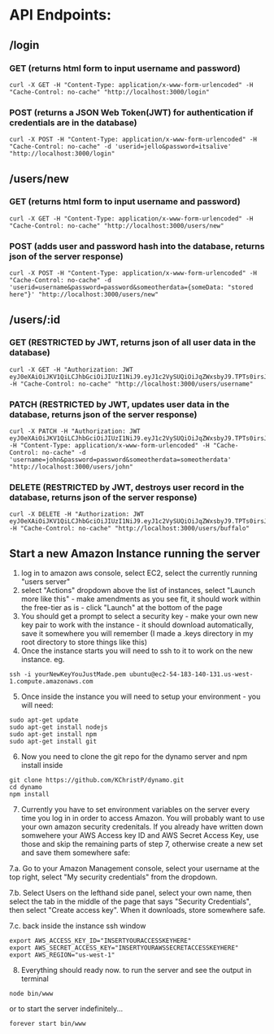 # API Endpoints:

## /login
### GET (returns html form to input username and password)
```
curl -X GET -H "Content-Type: application/x-www-form-urlencoded" -H "Cache-Control: no-cache" "http://localhost:3000/login"
```
### POST (returns a JSON Web Token(JWT) for authentication if credentials are in the database)
```
curl -X POST -H "Content-Type: application/x-www-form-urlencoded" -H "Cache-Control: no-cache" -d 'userid=jello&password=itsalive' "http://localhost:3000/login"
```

## /users/new
### GET (returns html form to input username and password)
```
curl -X GET -H "Content-Type: application/x-www-form-urlencoded" -H "Cache-Control: no-cache" "http://localhost:3000/users/new"
```
### POST (adds user and password hash into the database, returns json of the server response)
```
curl -X POST -H "Content-Type: application/x-www-form-urlencoded" -H "Cache-Control: no-cache" -d 'userid=username&password=password&someotherdata={someData: "stored here"}' "http://localhost:3000/users/new"
```

## /users/:id
### GET (RESTRICTED by JWT, returns json of all user data in the database)
```
curl -X GET -H "Authorization: JWT eyJ0eXAiOiJKV1QiLCJhbGciOiJIUzI1NiJ9.eyJ1c2VySUQiOiJqZWxsbyJ9.TPTs0irsJGFHrI0Of_loMBCxxcAHiNGXBbjOOE369O8" -H "Cache-Control: no-cache" "http://localhost:3000/users/username"
```
### PATCH (RESTRICTED by JWT, updates user data in the database, returns json of the server response)
```
curl -X PATCH -H "Authorization: JWT eyJ0eXAiOiJKV1QiLCJhbGciOiJIUzI1NiJ9.eyJ1c2VySUQiOiJqZWxsbyJ9.TPTs0irsJGFHrI0Of_loMBCxxcAHiNGXBbjOOE369O8" -H "Content-Type: application/x-www-form-urlencoded" -H "Cache-Control: no-cache" -d 'username=john&password=password&someotherdata=someotherdata' "http://localhost:3000/users/john"
```
### DELETE (RESTRICTED by JWT, destroys user record in the database, returns json of the server response)
```
curl -X DELETE -H "Authorization: JWT eyJ0eXAiOiJKV1QiLCJhbGciOiJIUzI1NiJ9.eyJ1c2VySUQiOiJqZWxsbyJ9.TPTs0irsJGFHrI0Of_loMBCxxcAHiNGXBbjOOE369O8" -H "Cache-Control: no-cache" "http://localhost:3000/users/buffalo"
```


## Start a new Amazon Instance running the server
1. log in to amazon aws console, select EC2, select the currently running "users server"
2. select "Actions" dropdown above the list of instances, select "Launch more like this" - make amendments as you see fit, it should work within the free-tier as is - click "Launch" at the bottom of the page
3. You should get a prompt to select a security key - make your own new key pair to work with the instance - it should download automatically, save it somewhere you will remember (I made a .keys directory in my root directory to store things like this)
4. Once the instance starts you will need to ssh to it to work on the new instance. eg.
```
ssh -i yourNewKeyYouJustMade.pem ubuntu@ec2-54-183-140-131.us-west-1.compute.amazonaws.com
```
5. Once inside the instance you will need to setup your environment - you will need:
```
sudo apt-get update
sudo apt-get install nodejs
sudo apt-get install npm
sudo apt-get install git
```
6. Now you need to clone the git repo for the dynamo server and npm install inside
```
git clone https://github.com/KChristP/dynamo.git
cd dynamo
npm install
```
7. Currently you have to set environment variables on the server every time you log in in order to access Amazon. You will probably want to use your own amazon security credenitals. If you already have written down somwehere your AWS Access key ID and AWS Secret Access Key, use those and skip the remaining parts of step 7, otherwise create a new set and save them somewhere safe:

7.a. Go to your Amazon Management console, select your username at the top right, select "My security credentials" from the dropdown.

7.b. Select Users on the lefthand side panel, select your own name, then select the tab in the middle of the page that says "Security Credentials", then select "Create access key". When it downloads, store somewhere safe.

7.c. back inside the instance ssh window
```
export AWS_ACCESS_KEY_ID="INSERTYOURACCESSKEYHERE"
export AWS_SECRET_ACCESS_KEY="INSERTYOURAWSSECRETACCESSKEYHERE" 
export AWS_REGION="us-west-1"
```
8. Everything should ready now. to run the server and see the output in terminal
```
node bin/www
```
or to start the server indefinitely...
```
forever start bin/www
```

